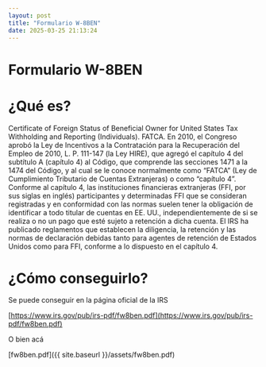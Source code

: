```yaml
---
layout: post
title: "Formulario W-8BEN"
date: 2025-03-25 21:13:24
---
```


# Formulario W-8BEN

# ¿Qué es?

Certificate of Foreign Status of Beneficial Owner for United States Tax Withholding and Reporting (Individuals). FATCA. En 2010, el Congreso aprobó la Ley de Incentivos a la Contratación para la Recuperación del Empleo de 2010, L. P. 111-147 (la Ley HIRE), que agregó el capítulo 4 del subtítulo A (capítulo 4) al Código, que comprende las secciones 1471 a la 1474 del Código, y al cual se le conoce normalmente como “FATCA” (Ley de Cumplimiento Tributario de Cuentas Extranjeras) o como “capítulo 4”. Conforme al capítulo 4, las instituciones financieras extranjeras (FFI, por sus siglas en inglés) participantes y determinadas FFI que se consideran registradas y en conformidad con las normas suelen tener la obligación de identificar a todo titular de cuentas en EE. UU., independientemente de si se realiza o no un pago que esté sujeto a retención a dicha cuenta. El IRS ha publicado reglamentos que establecen la diligencia, la retención y las normas de declaración debidas tanto para agentes de retención de Estados Unidos como para FFI, conforme a lo dispuesto en el capítulo 4.

# ¿Cómo conseguirlo?

Se puede conseguir en la página oficial de la IRS

[https://www.irs.gov/pub/irs-pdf/fw8ben.pdf](https://www.irs.gov/pub/irs-pdf/fw8ben.pdf)

O bien acá

[fw8ben.pdf]({{ site.baseurl }}/assets/fw8ben.pdf)